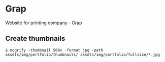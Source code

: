 # Grap
Website for printing company - Grap

## Create thumbnails
```
$ mogrify -thumbnail 500x -format jpg -path assets/img/portfolio/thumbnails/ assets/img/portfolio/fullsize/*.jpg
```